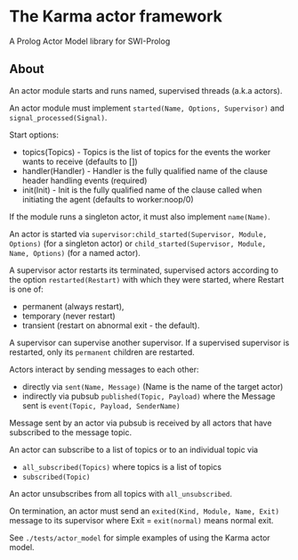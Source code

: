 # The Karma actor framework

A Prolog Actor Model library for SWI-Prolog

## About

An actor module starts and runs named, supervised threads (a.k.a actors).

An actor module must implement `started(Name, Options, Supervisor)` and `signal_processed(Signal)`.

Start options:

* topics(Topics) - Topics is the list of topics for the events the worker wants to receive (defaults to [])
* handler(Handler) - Handler is the fully qualified name of the clause header handling events (required)
* init(Init) - Init is the fully qualified name of the clause called when initiating the agent (defaults to worker:noop/0)

If the module runs a singleton actor, it must also implement `name(Name)`.

An actor is started via `supervisor:child_started(Supervisor, Module, Options)` (for a singleton actor) or `child_started(Supervisor, Module, Name, Options)` (for a named actor).

A supervisor actor restarts its terminated, supervised actors according to the option `restarted(Restart)` with which they were started, where Restart is one of:

* permanent (always restart),
* temporary (never restart)
* transient (restart on abnormal exit - the default).

A supervisor can supervise another supervisor. If a supervised supervisor is restarted, only its `permanent` children are restarted.

Actors interact by sending messages to each other:

* directly via `sent(Name, Message)` (Name is the name of the target actor)
* indirectly via pubsub `published(Topic, Payload)` where the Message sent is `event(Topic, Payload, SenderName)`

Message sent by an actor via pubsub is received by all actors that have subscribed to the message topic.

An actor can subscribe to a list of topics or to an individual topic via

* `all_subscribed(Topics)` where topics is a list of topics
* `subscribed(Topic)`

An actor unsubscribes from all topics with `all_unsubscribed`.

On termination, an actor must send an `exited(Kind, Module, Name, Exit)` message to its supervisor where Exit = `exit(normal)` means normal exit.

See `./tests/actor_model` for simple examples of using the Karma actor model.
